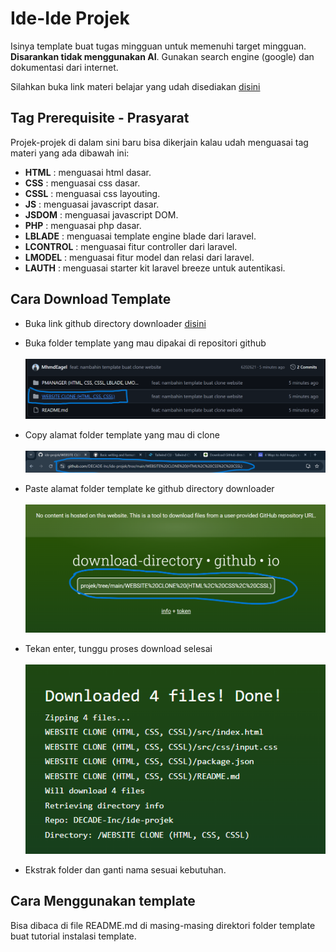 # Ide-Ide Projek
Isinya template buat tugas mingguan untuk memenuhi target mingguan. **Disarankan tidak menggunakan AI**. Gunakan search engine (google) dan dokumentasi dari internet.

Silahkan buka link materi belajar yang udah disediakan [disini](https://github.com/DECADE-Inc/link-materi-belajar)

## Tag Prerequisite - Prasyarat

Projek-projek di dalam sini baru bisa dikerjain kalau udah menguasai tag materi yang ada dibawah ini:

- **HTML** : menguasai html dasar.
- **CSS** : menguasai css dasar.
- **CSSL** : menguasai css layouting.
- **JS** : menguasai javascript dasar.
- **JSDOM** : menguasai javascript DOM.
- **PHP** : menguasai php dasar.
- **LBLADE** : menguasai template engine blade dari laravel.
- **LCONTROL** : menguasai fitur controller dari laravel.
- **LMODEL** : menguasai fitur model dan relasi dari laravel.
- **LAUTH** : menguasai starter kit laravel breeze untuk autentikasi.

## Cara Download Template
- Buka link github directory downloader [disini](https://download-directory.github.io/)
  
- Buka folder template yang mau dipakai di repositori github <br><br>
![Alt text](images/1.png)


- Copy alamat folder template yang mau di clone <br><br>
![Alt text](images/2.png)


- Paste alamat folder template ke github directory downloader <br><br>
![Alt text](images/3.png)


- Tekan enter, tunggu proses download selesai<br><br>
![Alt text](images/4.png)

  
- Ekstrak folder dan ganti nama sesuai kebutuhan.


## Cara Menggunakan template

Bisa dibaca di file README.md di masing-masing direktori folder template buat tutorial instalasi template.







